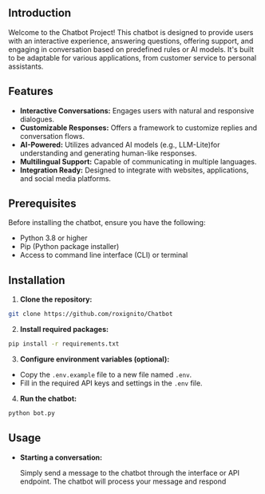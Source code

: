 

## Introduction

Welcome to the Chatbot Project! This chatbot is designed to provide users with an interactive experience, answering questions, offering support, and engaging in conversation based on predefined rules or AI models. It's built to be adaptable for various applications, from customer service to personal assistants.

## Features

- **Interactive Conversations:** Engages users with natural and responsive dialogues.
- **Customizable Responses:** Offers a framework to customize replies and conversation flows.
- **AI-Powered:** Utilizes advanced AI models (e.g., LLM-Lite)for understanding and generating human-like responses.
- **Multilingual Support:** Capable of communicating in multiple languages.
- **Integration Ready:** Designed to integrate with websites, applications, and social media platforms.

## Prerequisites

Before installing the chatbot, ensure you have the following:

- Python 3.8 or higher
- Pip (Python package installer)
- Access to command line interface (CLI) or terminal

## Installation

1. **Clone the repository:**

```bash
git clone https://github.com/roxignito/Chatbot
```

2. **Install required packages:**

```bash
pip install -r requirements.txt
```

3. **Configure environment variables (optional):**

- Copy the `.env.example` file to a new file named `.env`.
- Fill in the required API keys and settings in the `.env` file.

4. **Run the chatbot:**

```bash
python bot.py
```

## Usage

- **Starting a conversation:**

  Simply send a message to the chatbot through the interface or API endpoint. The chatbot will process your message and respond 






